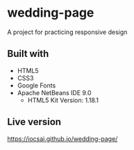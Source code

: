 # wedding-page
A project for practicing responsive design

## Built with

 - HTML5
 - CSS3
 - Google Fonts
 - Apache NetBeans IDE 9.0
   - HTML5 Kit Version: 1.18.1

## Live version

https://iocsai.github.io/wedding-page/
